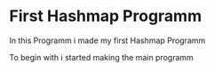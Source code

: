 # First Hashmap Programm 
In this Programm i made my first Hashmap Programm

To begin with i started making the main programm

